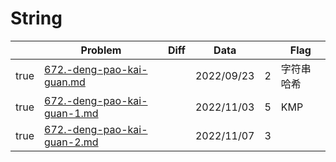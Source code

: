 # String



<table><thead><tr><th data-type="checkbox"> </th><th>Problem</th><th data-type="select">Diff</th><th>Data</th><th data-type="rating" data-max="5"></th><th>Flag</th></tr></thead><tbody><tr><td>true</td><td><a data-mention href="672.-deng-pao-kai-guan.md">672.-deng-pao-kai-guan.md</a></td><td></td><td>2022/09/23</td><td>2</td><td>字符串哈希</td></tr><tr><td>true</td><td><a data-mention href="672.-deng-pao-kai-guan-1.md">672.-deng-pao-kai-guan-1.md</a></td><td></td><td>2022/11/03</td><td>5</td><td>KMP</td></tr><tr><td>true</td><td><a data-mention href="672.-deng-pao-kai-guan-2.md">672.-deng-pao-kai-guan-2.md</a></td><td></td><td>2022/11/07</td><td>3</td><td></td></tr></tbody></table>

